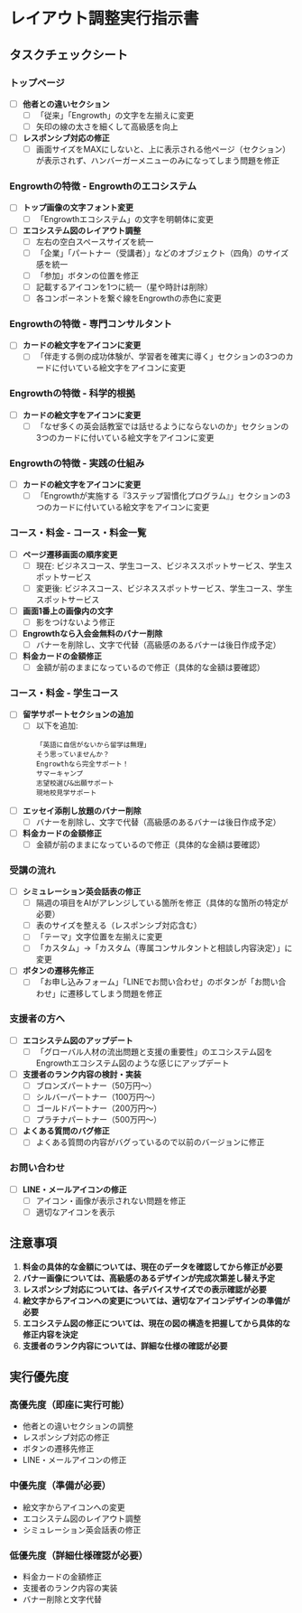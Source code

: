 # レイアウト調整実行指示書

## タスクチェックシート

### トップページ
- [ ] **他者との違いセクション**
  - [ ] 「従来」「Engrowth」の文字を左揃えに変更
  - [ ] 矢印の線の太さを細くして高級感を向上
- [ ] **レスポンシブ対応の修正**
  - [ ] 画面サイズをMAXにしないと、上に表示される他ページ（セクション）が表示されず、ハンバーガーメニューのみになってしまう問題を修正

### Engrowthの特徴 - Engrowthのエコシステム
- [ ] **トップ画像の文字フォント変更**
  - [ ] 「Engrowthエコシステム」の文字を明朝体に変更
- [ ] **エコシステム図のレイアウト調整**
  - [ ] 左右の空白スペースサイズを統一
  - [ ] 「企業」「パートナー（受講者）」などのオブジェクト（四角）のサイズ感を統一
  - [ ] 「参加」ボタンの位置を修正
  - [ ] 記載するアイコンを1つに統一（星や時計は削除）
  - [ ] 各コンポーネントを繋ぐ線をEngrowthの赤色に変更

### Engrowthの特徴 - 専門コンサルタント
- [ ] **カードの絵文字をアイコンに変更**
  - [ ] 「伴走する側の成功体験が、学習者を確実に導く」セクションの3つのカードに付いている絵文字をアイコンに変更

### Engrowthの特徴 - 科学的根拠
- [ ] **カードの絵文字をアイコンに変更**
  - [ ] 「なぜ多くの英会話教室では話せるようにならないのか」セクションの3つのカードに付いている絵文字をアイコンに変更

### Engrowthの特徴 - 実践の仕組み
- [ ] **カードの絵文字をアイコンに変更**
  - [ ] 「Engrowthが実施する『3ステップ習慣化プログラム』」セクションの3つのカードに付いている絵文字をアイコンに変更

### コース・料金 - コース・料金一覧
- [ ] **ページ遷移画面の順序変更**
  - [ ] 現在: ビジネスコース、学生コース、ビジネススポットサービス、学生スポットサービス
  - [ ] 変更後: ビジネスコース、ビジネススポットサービス、学生コース、学生スポットサービス
- [ ] **画面1番上の画像内の文字**
  - [ ] 影をつけないよう修正
- [ ] **Engrowthなら入会金無料のバナー削除**
  - [ ] バナーを削除し、文字で代替（高級感のあるバナーは後日作成予定）
- [ ] **料金カードの金額修正**
  - [ ] 金額が前のままになっているので修正（具体的な金額は要確認）

### コース・料金 - 学生コース
- [ ] **留学サポートセクションの追加**
  - [ ] 以下を追加:
    ```
    「英語に自信がないから留学は無理」
    そう思っていませんか？
    Engrowthなら完全サポート！
    サマーキャンプ
    志望校選び&出願サポート
    現地校見学サポート
    ```
- [ ] **エッセイ添削し放題のバナー削除**
  - [ ] バナーを削除し、文字で代替（高級感のあるバナーは後日作成予定）
- [ ] **料金カードの金額修正**
  - [ ] 金額が前のままになっているので修正（具体的な金額は要確認）

### 受講の流れ
- [ ] **シミュレーション英会話表の修正**
  - [ ] 隔週の項目をAIがアレンジしている箇所を修正（具体的な箇所の特定が必要）
  - [ ] 表のサイズを整える（レスポンシブ対応含む）
  - [ ] 「テーマ」文字位置を左揃えに変更
  - [ ] 「カスタム」→「カスタム（専属コンサルタントと相談し内容決定）」に変更
- [ ] **ボタンの遷移先修正**
  - [ ] 「お申し込みフォーム」「LINEでお問い合わせ」のボタンが「お問い合わせ」に遷移してしまう問題を修正

### 支援者の方へ
- [ ] **エコシステム図のアップデート**
  - [ ] 「グローバル人材の流出問題と支援の重要性」のエコシステム図をEngrowthエコシステム図のような感じにアップデート
- [ ] **支援者のランク内容の検討・実装**
  - [ ] ブロンズパートナー（50万円〜）
  - [ ] シルバーパートナー（100万円〜）
  - [ ] ゴールドパートナー（200万円〜）
  - [ ] プラチナパートナー（500万円〜）
- [ ] **よくある質問のバグ修正**
  - [ ] よくある質問の内容がバグっているので以前のバージョンに修正

### お問い合わせ
- [ ] **LINE・メールアイコンの修正**
  - [ ] アイコン・画像が表示されない問題を修正
  - [ ] 適切なアイコンを表示

## 注意事項

1. **料金の具体的な金額については、現在のデータを確認してから修正が必要**
2. **バナー画像については、高級感のあるデザインが完成次第差し替え予定**
3. **レスポンシブ対応については、各デバイスサイズでの表示確認が必要**
4. **絵文字からアイコンへの変更については、適切なアイコンデザインの準備が必要**
5. **エコシステム図の修正については、現在の図の構造を把握してから具体的な修正内容を決定**
6. **支援者のランク内容については、詳細な仕様の確認が必要**

## 実行優先度

### 高優先度（即座に実行可能）
- 他者との違いセクションの調整
- レスポンシブ対応の修正
- ボタンの遷移先修正
- LINE・メールアイコンの修正

### 中優先度（準備が必要）
- 絵文字からアイコンへの変更
- エコシステム図のレイアウト調整
- シミュレーション英会話表の修正

### 低優先度（詳細仕様確認が必要）
- 料金カードの金額修正
- 支援者のランク内容の実装
- バナー削除と文字代替
